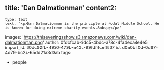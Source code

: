 title: 'Dan Dalmationman'
content2:
  -
    type: text
    text: '<p>Dan Dalmationman is the principle at Modal Middle School. He is known for doing extreme charity events.&nbsp;</p>'
images: 'https://thiseveningsshow.s3.amazonaws.com/wiki/dan-dalmationman.png'
author: 0fdcfcab-9dc5-4bdc-a78c-4fa4eca4e4e5
import_id: 30dc92fb-4956-479b-a43c-99fdf4ce4837
id: d0a0b40d-0d87-4d79-bc24-65dd21a3d3ab
tags:
  - people
